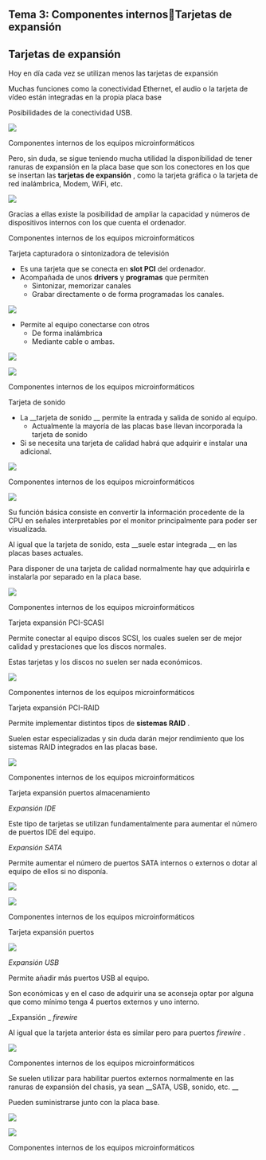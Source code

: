 ## Tema 3: Componentes internosTarjetas de expansión

## Tarjetas de expansión

Hoy en día cada vez se utilizan menos las tarjetas de expansión

Muchas funciones como la conectividad Ethernet, el audio o la tarjeta de vídeo están integradas en la propia placa base

Posibilidades de la conectividad USB\.

![](img/7%20Tarjetas%20de%20expansi%C3%B3n0.jpg)

Componentes internos de los equipos microinformáticos

Pero, sin duda, se sigue teniendo mucha utilidad la disponibilidad de tener ranuras de expansión en la placa base que son los conectores en los que se insertan las  __tarjetas de expansión__ , como la tarjeta gráfica o la tarjeta de red inalámbrica, Modem, WiFi, etc\.

![](img/7%20Tarjetas%20de%20expansi%C3%B3n1.jpg)

Gracias a ellas existe la posibilidad de ampliar la capacidad y números de dispositivos internos con los que cuenta el ordenador\.

Componentes internos de los equipos microinformáticos

Tarjeta capturadora o sintonizadora de televisión

* Es una tarjeta que se conecta en  __slot PCI__  del ordenador\.
* Acompañada de unos  __drivers__  y  __programas__  que permiten
  * Sintonizar, memorizar canales
  * Grabar directamente o de forma programadas los canales\.

![](img/7%20Tarjetas%20de%20expansi%C3%B3n2.jpg)

* Permite al equipo conectarse con otros
  * De forma inalámbrica
  * Mediante cable o ambas\.

![](img/7%20Tarjetas%20de%20expansi%C3%B3n3.jpg)

![](img/7%20Tarjetas%20de%20expansi%C3%B3n4.jpg)

Componentes internos de los equipos microinformáticos

Tarjeta de sonido

* La  __tarjeta de sonido __ permite la entrada y salida de sonido al equipo\.
  * Actualmente la mayoría de las placas base llevan incorporada la tarjeta de sonido
* Si se necesita una tarjeta de calidad habrá que adquirir e instalar una adicional\.

![](img/7%20Tarjetas%20de%20expansi%C3%B3n5.jpg)

Componentes internos de los equipos microinformáticos

![](img/7%20Tarjetas%20de%20expansi%C3%B3n6.jpg)

Su función básica consiste en convertir la información procedente de la CPU en señales interpretables por el monitor principalmente para poder ser visualizada\.

Al igual que la tarjeta de sonido, esta  __suele estar integrada __ en las placas bases actuales\.

Para disponer de una tarjeta de calidad normalmente hay que adquirirla e instalarla por separado en la placa base\.

![](img/7%20Tarjetas%20de%20expansi%C3%B3n7.jpg)

Componentes internos de los equipos microinformáticos

Tarjeta expansión PCI\-SCASI

Permite conectar al equipo discos SCSI, los cuales suelen ser de mejor calidad y prestaciones que los discos normales\.

Estas tarjetas y los discos no suelen ser nada económicos\.

![](img/7%20Tarjetas%20de%20expansi%C3%B3n8.jpg)

Componentes internos de los equipos microinformáticos

Tarjeta expansión PCI\-RAID

Permite implementar distintos tipos de  __sistemas RAID__ \.

Suelen estar especializadas y sin duda darán mejor rendimiento que los sistemas RAID integrados en las placas base\.

![](img/7%20Tarjetas%20de%20expansi%C3%B3n9.jpg)

Componentes internos de los equipos microinformáticos

Tarjeta expansión puertos almacenamiento

_Expansión IDE_

Este tipo de tarjetas se utilizan fundamentalmente para aumentar el número de puertos IDE del equipo\.

_Expansión SATA_

Permite aumentar el número de puertos SATA internos o externos o dotar al equipo de ellos si no disponía\.

![](img/7%20Tarjetas%20de%20expansi%C3%B3n10.jpg)

![](img/7%20Tarjetas%20de%20expansi%C3%B3n11.jpg)

Componentes internos de los equipos microinformáticos

Tarjeta expansión puertos

![](img/7%20Tarjetas%20de%20expansi%C3%B3n12.jpg)

_Expansión USB_

Permite añadir más puertos USB al equipo\.

Son económicas y en el caso de adquirir una se aconseja optar por alguna que como mínimo tenga 4 puertos externos y uno interno\.

_Expansión _  _firewire_

Al igual que la tarjeta anterior ésta es similar pero para puertos  _firewire_ \.

![](img/7%20Tarjetas%20de%20expansi%C3%B3n13.jpg)

Componentes internos de los equipos microinformáticos

Se suelen utilizar para habilitar puertos externos normalmente en las ranuras de expansión del chasis, ya sean  __SATA, USB, sonido, etc\. __

Pueden suministrarse junto con la placa base\.

![](img/7%20Tarjetas%20de%20expansi%C3%B3n14.jpg)

![](img/7%20Tarjetas%20de%20expansi%C3%B3n15.jpg)

Componentes internos de los equipos microinformáticos

